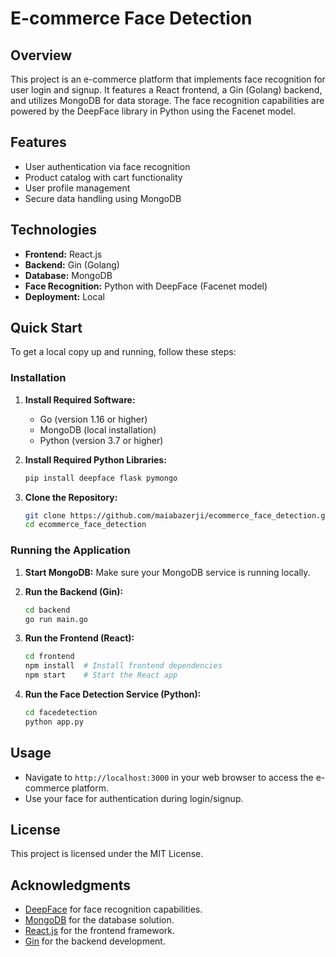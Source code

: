 # E-commerce Face Detection

## Overview

This project is an e-commerce platform that implements face recognition for user login and signup. It features a React frontend, a Gin (Golang) backend, and utilizes MongoDB for data storage. The face recognition capabilities are powered by the DeepFace library in Python using the Facenet model.

## Features

- User authentication via face recognition
- Product catalog with cart functionality
- User profile management
- Secure data handling using MongoDB

## Technologies

- **Frontend:** React.js
- **Backend:** Gin (Golang)
- **Database:** MongoDB
- **Face Recognition:** Python with DeepFace (Facenet model)
- **Deployment:** Local

## Quick Start

To get a local copy up and running, follow these steps:

### Installation

1. **Install Required Software:**
   - Go (version 1.16 or higher)
   - MongoDB (local installation)
   - Python (version 3.7 or higher)

2. **Install Required Python Libraries:**

   ```bash
   pip install deepface flask pymongo
   ```

3. **Clone the Repository:**

   ```bash
   git clone https://github.com/maiabazerji/ecommerce_face_detection.git
   cd ecommerce_face_detection
   ```

### Running the Application

1. **Start MongoDB:**
   Make sure your MongoDB service is running locally.

2. **Run the Backend (Gin):**

   ```bash
   cd backend
   go run main.go
   ```

3. **Run the Frontend (React):**

   ```bash
   cd frontend
   npm install  # Install frontend dependencies
   npm start    # Start the React app
   ```

4. **Run the Face Detection Service (Python):**

   ```bash
   cd facedetection
   python app.py
   ```

## Usage

- Navigate to `http://localhost:3000` in your web browser to access the e-commerce platform.
- Use your face for authentication during login/signup.

## License

This project is licensed under the MIT License.

## Acknowledgments

- [DeepFace](https://github.com/serengil/deepface) for face recognition capabilities.
- [MongoDB](https://www.mongodb.com/) for the database solution.
- [React.js](https://reactjs.org/) for the frontend framework.
- [Gin](https://gin-gonic.com/) for the backend development.
